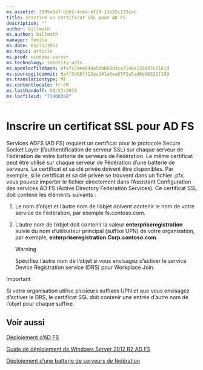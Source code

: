 ```yaml
---
ms.assetid: 3095e6a7-b562-4c6a-bf29-13b32c133cac
title: Inscrire un certificat SSL pour AD FS
description: ''
author: billmath
ms.author: billmath
manager: femila
ms.date: 05/31/2017
ms.topic: article
ms.prod: windows-server
ms.technology: identity-adfs
ms.openlocfilehash: efa7c7aee848a5bbb68d3ce7140e135d37c2161d
ms.sourcegitcommit: 6aff3d88ff22ea141a6ea6572a5ad8dd6321f199
ms.translationtype: MT
ms.contentlocale: fr-FR
ms.lasthandoff: 09/27/2019
ms.locfileid: "71408368"
---
```

# <a name="enroll-an-ssl-certificate-for-ad-fs"></a>Inscrire un certificat SSL pour AD FS

Services ADFS \(AD FS\) requiert un certificat pour le protocole Secure Socket Layer \(l’authentification de serveur SSL\) sur chaque serveur de Fédération de votre batterie de serveurs de Fédération. Le même certificat peut être utilisé sur chaque serveur de Fédération d’une batterie de serveurs. Le certificat et sa clé privée doivent être disponibles. Par exemple, si le certificat et sa clé privée se trouvent dans un fichier .pfx, vous pouvez importer le fichier directement dans l’Assistant Configuration des services AD FS (Active Directory Federation Services). Ce certificat SSL doit contenir les éléments suivants :  
  
1.  Le nom d’objet et l’autre nom de l’objet doivent contenir le nom de votre service de Fédération, par exemple fs.contoso.com.  
  
2.  L’autre nom de l’objet doit contenir la valeur **enterpriseregistration** suivie du nom d’utilisateur principal \(suffixe UPN\) de votre organisation, par exemple, **enterpriseregistration.Corp.contoso.com**.  
  
    > [!WARNING]  
    > Spécifiez l’autre nom de l’objet si vous envisagez d’activer le service Device Registration service \(DRS\) pour Workplace Join.  
  
> [!IMPORTANT]  
> Si votre organisation utilise plusieurs suffixes UPN et que vous envisagez d’activer le DRS, le certificat SSL doit contenir une entrée d’autre nom de l’objet pour chaque suffixe.  
  
## <a name="see-also"></a>Voir aussi
[Déploiement d’AD FS](../../ad-fs/AD-FS-Deployment.md)  

[Guide de déploiement de Windows Server 2012 R2 AD FS](../../ad-fs/deployment/Windows-Server-2012-R2-AD-FS-Deployment-Guide.md)  
 
[Déploiement d’une batterie de serveurs de fédération](../../ad-fs/deployment/Deploying-a-Federation-Server-Farm.md)  
  
  

